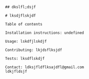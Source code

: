 
    ## dkslfl;dsjf

    # lksdjflskjdf

    Table of contents

    Installation instructions: undefined

    Usage: lskdfjlskdjf

    Contributing: lkjdsflksjdf

    Tests: lksdflskdjf

    Contact: ldksjfldflksajdfl@gmail.com
    ldkjfldsjf
    